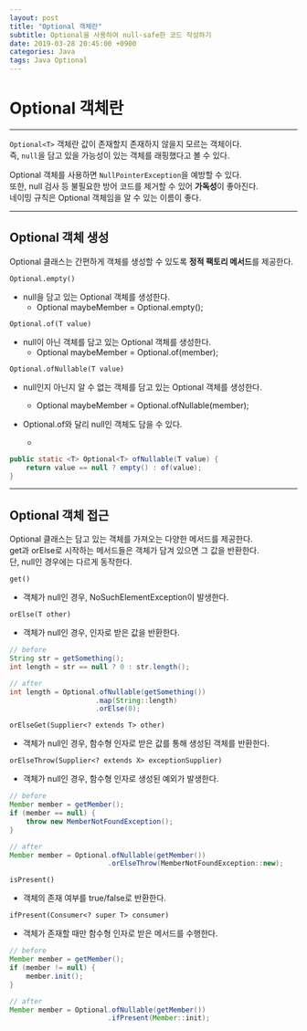 ```yaml
---
layout: post
title: "Optional 객체란"
subtitle: Optional을 사용하여 null-safe한 코드 작성하기
date: 2019-03-28 20:45:00 +0900
categories: Java
tags: Java Optional
---
```


# Optional 객체란
---

`Optional<T>` 객체란 값이 존재할지 존재하지 않을지 모르는 객체이다.  
즉, `null`을 담고 있을 가능성이 있는 객체를 래핑했다고 볼 수 있다.

Optional 객체를 사용하면 `NullPointerException`을 예방할 수 있다.  
또한, null 검사 등 불필요한 방어 코드를 제거할 수 있어 **가독성**이 좋아진다.  
네이밍 규칙은 Optional 객체임을 알 수 있는 이름이 좋다.    

---
## Optional 객체 생성
Optional 클래스는 간편하게 객체를 생성할 수 있도록 **정적 팩토리 메서드**를 제공한다.  

`Optional.empty()`
- null을 담고 있는 Optional 객체를 생성한다.
  - Optional<Member> maybeMember = Optional.empty();

`Optional.of(T value)`
- null이 아닌 객체를 담고 있는 Optional 객체를 생성한다.
  - Optional<Member> maybeMember = Optional.of(member);

`Optional.ofNullable(T value)`
- null인지 아닌지 알 수 없는 객체를 담고 있는 Optional 객체를 생성한다.
  - Optional<Member> maybeMember = Optional.ofNullable(member);
- Optional.of와 달리 null인 객체도 담을 수 있다.

  - 
```java
public static <T> Optional<T> ofNullable(T value) {
    return value == null ? empty() : of(value);
}
```

---
## Optional 객체 접근
Optional 클래스는 담고 있는 객체를 가져오는 다양한 메서드를 제공한다.  
get과 orElse로 시작하는 메서드들은 객체가 담겨 있으면 그 값을 반환한다.  
단, null인 경우에는 다르게 동작한다.

`get()`
- 객체가 null인 경우, NoSuchElementException이 발생한다.

`orElse(T other)`
- 객체가 null인 경우, 인자로 받은 값을 반환한다.

```java
// before
String str = getSomething();
int length = str == null ? 0 : str.length();

// after
int length = Optional.ofNullable(getSomething())
                     .map(String::length)
                     .orElse(0);
```
 
`orElseGet(Supplier<? extends T> other)`
- 객체가 null인 경우, 함수형 인자로 받은 값를 통해 생성된 객체를 반환한다.

`orElseThrow(Supplier<? extends X> exceptionSupplier)`
- 객체가 null인 경우, 함수형 인자로 생성된 예외가 발생한다.

```java
// before
Member member = getMember();
if (member == null) {
    throw new MemberNotFoundException();
}

// after
Member member = Optional.ofNullable(getMember())
                        .orElseThrow(MemberNotFoundException::new);
```

`isPresent()`
- 객체의 존재 여부를 true/false로 반환한다.

`ifPresent(Consumer<? super T> consumer)`
- 객체가 존재할 때만 함수형 인자로 받은 메서드를 수행한다.

```java
// before
Member member = getMember();
if (member != null) {
    member.init();
}

// after
Member member = Optional.ofNullable(getMember())
                        .ifPresent(Member::init);
```

<br>